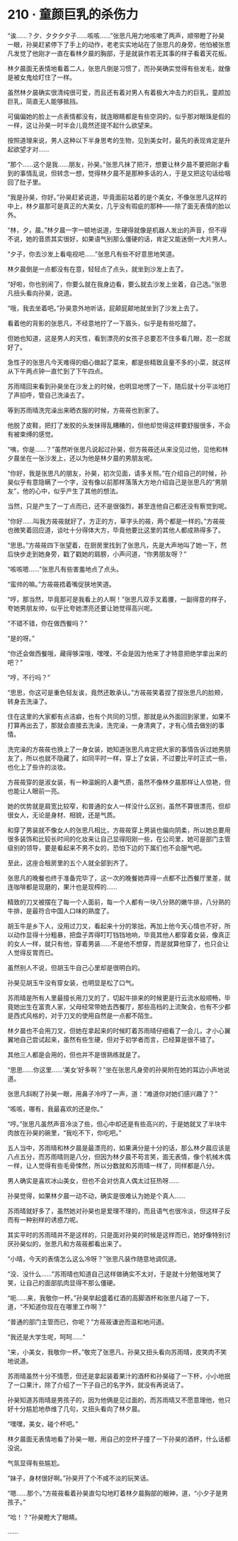 # 210 · 童颜巨乳的杀伤力

“诶……？夕、夕夕夕夕子……咳咳……”张思凡用力地咳嗽了两声，顺带瞪了孙昊一眼，孙昊赶紧停下了手上的动作，老老实实地站在了张思凡的身旁，他怕被张思凡发觉了他刚才一直在看林夕晨的胸部，于是就装作若无其事的样子看着天花板。

林夕晨面无表情地看着二人，张思凡倒是习惯了，而孙昊确实觉得有些发毛，就像是被女鬼给盯住了一样。

虽然林夕晨确实很清纯很可爱，而且还有着对男人有着极大冲击力的巨乳，童颜加巨乳，简直无人能够抵挡。

可偏偏她的脸上一点表情都没有，就连眼睛都是有些空洞的，似乎那对眼珠是假的一样，这让孙昊一时半会儿竟然还提不起什么欲望来。

按照道理来说，男人这种以下半身思考的生物，见到美女时，最先的表现肯定是升起欲望才对……

“那个……这个是我……朋友，孙昊。”张思凡抹了把汗，想要让林夕晨不要把刚才看到的事情乱说，但转念一想，觉得林夕晨不是那种多话的人，于是又把这句话给咽回了肚子里。

“我是孙昊，你好。”孙昊赶紧说道，毕竟面前站着的是个美女，不像张思凡这样的中上，林夕晨那可是真正的大美女，几乎没有瑕疵的那种——除了面无表情的脸以外。

“林，夕，晨。”林夕晨一字一顿地说道，生硬得就像是机器人发出的声音，但不得不说，她的音质其实很好，如果语气别那么僵硬的话，肯定又能迷倒一大片男人。

“夕子，你去沙发上看电视吧……”张思凡有些不好意思地笑道。

林夕晨倒是一点都没有在意，轻轻点了点头，就坐到沙发上去了。

“好啦，你也别闹了，你要么就在我身边看，要么就去沙发上坐着，自己选。”张思凡扭头看向孙昊，说道。

“哦，我去坐着吧。”孙昊意外地听话，屁颠屁颠地就坐到了沙发上去了。

看着他的背影的张思凡，不经意地拧了一下眉头，似乎是有些吃醋了。

但她也知道，这是男人的天性，看到漂亮的女孩子总要忍不住多看几眼，忍一忍就好了。

急性子的张思凡今天难得的细心做起了菜来，都是些精致且量不多的小菜，就这样从下午两点钟一直忙到了下午四点。

苏雨晴回来看到孙昊坐在沙发上的时候，也明显地愣了一下，随后就十分平淡地打了声招呼，管自己洗澡去了。

等到苏雨晴洗完澡出来晒衣服的时候，方莜莜也到家了。

他脱了皮鞋，把打了发胶的头发抹得乱糟糟的，但他却觉得这样要舒服很多，不会有被束缚的感觉。

“咦，你是……？”虽然听张思凡说起过孙昊，但方莜莜还从来没见过他，见他和林夕晨坐在一张沙发上，还以为他是林夕晨的男朋友呢。

“你好，我是张思凡的朋友，孙昊，初次见面，请多关照。”在介绍自己的时候，孙昊似乎有意隐瞒了一个字，没有像以前那样落落大方地介绍自己是张思凡的“男朋友”，他的心中，似乎产生了其他的想法。

当然，只是产生了一丁点而已，还不是很强烈，甚至连他自己都还没有察觉到呢。

“你好……叫我方莜莜就好了，方正的方，草字头的莜，两个都是一样的。”方莜莜也微笑着回应道，谈吐十分得体大方，毕竟他要比这里的其他人都成熟得多了。

“思思。”方莜莜四下张望着，在厨房里找到了张思凡，先是大声地叫了她一下，然后快步走到她身旁，戳了戳她的肩膀，小声问道，“你男朋友呀？”

“咳咳嗯……”张思凡有些害羞地点了点头。

“蛮帅的嘛。”方莜莜捂着嘴促狭地笑道。

“哼，那当然，毕竟那可是我看上的人啊！”张思凡双手叉着腰，一副得意的样子，夸她男朋友帅，似乎比夸她漂亮还要让她觉得高兴呢。

“不错不错，你在做西餐吗？”

“是的呀。”

“你还会做西餐哦，藏得够深哦，嘿嘿，不会是因为他来了才特意把绝学拿出来的吧？”

“哼，不行吗？”

“思思，你这可是重色轻友诶，竟然还敢承认。”方莜莜笑着捏了捏张思凡的脸颊，转身去洗澡了。

住在这里的大家都有点洁癖，也有个共同的习惯，那就是从外面回到家里，如果不打算再出去了，那就会直接去洗澡，洗完澡，一身清爽了，才有心情去做别的事情。

洗完澡的方莜莜也换上了一身女装，她知道张思凡肯定把大家的事情告诉过她男朋友了，所以也就不隐藏了，如同平时一样，穿上了女装，不过要比平时正式一些，也化上了些许的淡妆。

方莜莜穿的是淑女装，有一种温婉的人妻气质，虽然不像林夕晨那样让人惊艳，但也能让人眼前一亮。

她的优势就是肩宽比较窄，和普通的女人一样没什么区别，虽然不算很漂亮，但却很女人，无论是身材、相貌，还是气质。

和穿了男装就不像女人的张思凡相比，方莜莜穿上男装也偏向阴柔，所以她总要用很多装饰和比较长时间的化妆来让自己显得阳刚一些，在公司里，她可是部门主管级别的领导，要是看起来不男不女的，恐怕下边的下属们也不会服气吧。

至此，这座合租房里的五个人就全部到齐了。

张思凡的晚餐也终于准备完毕了，这一次的晚餐她弄得一点都不比西餐厅里差，就连咖啡都是现磨的，果汁也是现榨的……

精致的刀叉被摆在了每一个人面前，每一个人都有一块八分熟的嫩牛排，八分熟的牛排，是最符合中国人口味的熟度了。

胡玉牛是乡下人，没用过刀叉，看起来十分的笨拙，再加上他今天心情也不好，所以动作显得十分粗暴，把盘子弄得叮叮铛铛地响，毕竟其他人都穿着女装，像真正的女人一样，就只有他，穿着男装……不是他不想穿，而是就算他穿了，也只会让人觉得反胃而已。

虽然别人不说，但胡玉牛自己心里却是很明白的。

孙昊见胡玉牛没有穿女装，也明显是松了口气。

苏雨晴是所有人里最擅长用刀叉的了，切起牛排来的时候更是行云流水般顺畅，毕竟她出生在富贵人家，父母经常带她去西餐厅，那些高档的上流聚会，也有不少都是西式风格的，对于刀叉的使用自然是一点都不陌生。

林夕晨也不会用刀叉，但她在拿起来的时候盯着苏雨晴仔细看了一会儿，才小心翼翼地自己尝试起来，虽然有些生硬，但对于初学者而言，已经算是很不错了。

其他三人都是会用的，但也并不是很熟练就是了。

“思思……你这里……‘美女’好多啊？”坐在张思凡身旁的孙昊附在她的耳边小声地说道。

张思凡斜睨了孙昊一眼，用鼻子冷哼了一声，道：“难道你对她们感兴趣了？”

“咳咳，哪有，我最喜欢的还是你。”

“哼。”张思凡虽然声音冷淡了些，但心中却还是有些高兴的，于是她就叉了半块牛肉放在孙昊的碗里，“我吃不下，你吃吧。”

五人当中，苏雨晴和林夕晨是最漂亮的，如果满分是十分的话，那么林夕晨应该是八点五分，而苏雨晴则是八分，但因为林夕晨不苟言笑，面无表情，像个机械木偶一样，让人觉得有些毛骨悚然，所以分数就和苏雨晴一样了，同样都是八分。

男人确实是喜欢冰山美女，但也不会对仿真人偶太过狂热呀……

孙昊觉得，如果林夕晨一动不动，确实是很难认为她是个真人……

苏雨晴就好多了，虽然她对孙昊也是爱理不理的，而且语气也很冷淡，但这样子反而有一种别样的诱惑力呢。

其实平时的苏雨晴并不是这样的，只是面对孙昊的时候是这样而已，她好像特别讨厌孙昊似的，张思凡和方莜莜都看出来了。

“小晴，今天的表情怎么这么冷呀？”张思凡装作随意地调侃道。

“没、没什么……”苏雨晴也知道自己这样做确实不太对，于是就十分勉强地笑了笑，让自己的面部肌肉显得不那么僵硬。

“呃……来，我敬你一杯。”孙昊举起盛着红酒的高脚酒杯和张思凡碰了一下，道，“不知道你现在在哪里工作啊？”

“普通的部门主管而已，你呢？”方莜莜谦逊而温和地问道。

“我还是大学生呢，呵呵……”

“来，小美女，我敬你一杯。”敬完了张思凡，孙昊又扭头看向苏雨晴，皮笑肉不笑地说道。

苏雨晴虽然十分不情愿，但还是拿起装着果汁的酒杯和孙昊碰了一下杯，小小地抿了一口果汁，除了介绍了一下子自己的名字外，就没有再说话了。

孙昊知道苏雨晴是男孩子的，因为他俩是见过面的，而苏雨晴又不愿意理他，他只好十分尴尬地恭维了几句，又扭头看向了林夕晨。

“嘿嘿，美女，碰个杯吧。”

林夕晨面无表情地看了孙昊一眼，用自己的空杯子撞了一下孙昊的酒杯，什么话都没说。

气氛显得有些尴尬。

“妹子，身材很好啊。”孙昊开了个不咸不淡的玩笑话。

“嗯……那个。”方莜莜看着孙昊直勾勾地盯着林夕晨胸部的眼神，道，“小夕子是男孩子。”

“哈！？”孙昊瞪大了眼睛。

……
